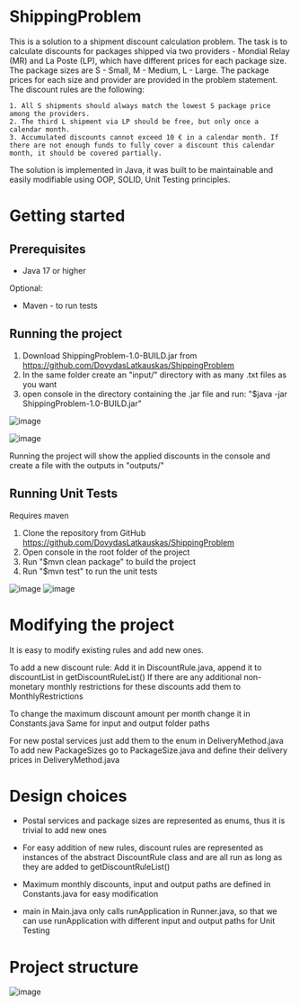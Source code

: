 # ShippingProblem

This is a solution to a shipment discount calculation problem.
The task is to calculate discounts for packages shipped via two providers - Mondial Relay (MR) and La Poste (LP),
which have different prices for each package size. The package sizes are S - Small, M - Medium, L - Large.
The package prices for each size and provider are provided in the problem statement. The discount rules are the following:

    1. All S shipments should always match the lowest S package price among the providers.
    2. The third L shipment via LP should be free, but only once a calendar month.
    3. Accumulated discounts cannot exceed 10 € in a calendar month. If there are not enough funds to fully cover a discount this calendar month, it should be covered partially.

The solution is implemented in Java,
it was built to be maintainable and easily modifiable using OOP, SOLID, Unit Testing principles.

# Getting started
## Prerequisites

- Java 17 or higher

Optional:

- Maven - to run tests

## Running the project
1. Download ShippingProblem-1.0-BUILD.jar from https://github.com/DovydasLatkauskas/ShippingProblem
2. In the same folder create an "input/" directory with as many .txt files as you want
3. open console in the directory containing the .jar file and run: "$java -jar ShippingProblem-1.0-BUILD.jar"

![image](https://user-images.githubusercontent.com/77624813/232336727-281712db-125b-4111-a56e-45a0f604c27b.png)


![image](https://user-images.githubusercontent.com/77624813/232336912-dfdc0436-bb03-45d4-b515-2e4c74ca2d4b.png)

Running the project will show the applied discounts in the console and create a file with the outputs in "outputs/"


## Running Unit Tests
Requires maven

1. Clone the repository from GitHub https://github.com/DovydasLatkauskas/ShippingProblem
2. Open console in the root folder of the project
3. Run "$mvn clean package" to build the project
4. Run "$mvn test" to run the unit tests

![image](https://user-images.githubusercontent.com/77624813/232336744-27b534d7-e9ee-4bab-bb23-38a7f1bda8ba.png)
![image](https://user-images.githubusercontent.com/77624813/232336760-4482fb9f-d18e-462b-9de8-30a9aebf3d09.png)


# Modifying the project
It is easy to modify existing rules and add new ones.

To add a new discount rule:
Add it in DiscountRule.java, append it to discountList in getDiscountRuleList()
If there are any additional non-monetary monthly restrictions for these discounts add them to MonthlyRestrictions

To change the maximum discount amount per month change it in Constants.java
Same for input and output folder paths

For new postal services just add them to the enum in DeliveryMethod.java
To add new PackageSizes go to PackageSize.java and define their delivery prices in DeliveryMethod.java

# Design choices
- Postal services and package sizes are represented as enums, thus it is trivial to add new ones

- For easy addition of new rules, discount rules are represented as instances of the abstract DiscountRule class and are all run as long as they are added to getDiscountRuleList()

- Maximum monthly discounts, input and output paths are defined in Constants.java for easy modification

- main in Main.java only calls runApplication in Runner.java, so that we can use runApplication with different input and output paths for Unit Testing

# Project structure
![image](https://user-images.githubusercontent.com/77624813/232336638-7707e7cd-e3c7-43f9-8361-284bb873f80d.png)

